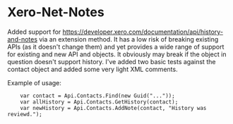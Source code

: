 Xero-Net-Notes
========
Added support for https://developer.xero.com/documentation/api/history-and-notes via an extension method. It has a low risk of breaking existing APIs (as it doesn't change them) and yet provides a wide range of support for existing and new API and objects. It obviously may break if the object in question doesn't support history. I've added two basic tests against the contact object and added some very light XML comments.

Example of usage:

        var contact = Api.Contacts.Find(new Guid("..."));
        var allHistory = Api.Contacts.GetHistory(contact);
        var newHistory = Api.Contacts.AddNote(contact, "History was reviewd.");
